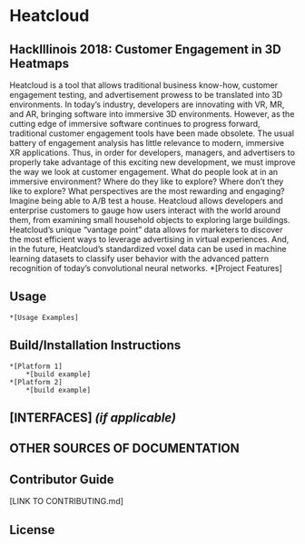 # Heatcloud
## HackIllinois 2018: Customer Engagement in 3D Heatmaps

Heatcloud is a tool that allows traditional business know-how, customer engagement testing, and advertisement prowess to be translated into 3D environments. In today’s industry, developers are innovating with VR, MR, and AR, bringing software into immersive 3D environments. However, as the cutting edge of immersive software continues to progress forward, traditional customer engagement tools have been made obsolete. The usual battery of engagement analysis has little relevance to modern, immersive XR applications. Thus, in order for developers, managers, and advertisers to properly take advantage of this exciting new development, we must improve the way we look at customer engagement. What do people look at in an immersive environment? Where do they like to explore? Where don’t they like to explore? What perspectives are the most rewarding and engaging? Imagine being able to A/B test a house. Heatcloud allows developers and enterprise customers to gauge how users interact with the world around them, from examining small household objects to exploring large buildings. Heatcloud’s unique “vantage point” data allows for marketers to discover the most efficient ways to leverage advertising in virtual experiences. And, in the future, Heatcloud’s standardized voxel data can be used in machine learning datasets to classify user behavior with the advanced pattern recognition of today’s convolutional neural networks.
	*[Project Features]

## Usage
	*[Usage Examples]
	
## Build/Installation Instructions
	*[Platform 1]
		*[build example]
	*[Platform 2]
		*[build example]
		
## [INTERFACES] _(if applicable)_

## OTHER SOURCES OF DOCUMENTATION

## Contributor Guide
[LINK TO CONTRIBUTING.md]

## License

